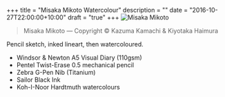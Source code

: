 +++
title = "Misaka Mikoto Watercolour"
description = ""
date = "2016-10-27T22:00:00+10:00"
draft = "true"
+++
![Misaka Mikoto](/images/20161027-misaka-mikoto.jpg)
<blockquote> Misaka Mikoto &mdash; Copyright &copy; Kazuma Kamachi &amp; Kiyotaka Haimura</blockquote>

Pencil sketch, inked lineart, then watercoloured.

- Windsor & Newton A5 Visual Diary (110gsm)
- Pentel Twist-Erase 0.5 mechanical pencil
- Zebra G-Pen Nib (Titanium)
- Sailor Black Ink
- Koh-I-Noor Hardtmuth watercolours
